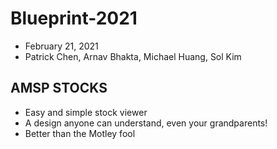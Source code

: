 # Blueprint-2021
- February 21, 2021
- Patrick Chen, Arnav Bhakta, Michael Huang, Sol Kim

## AMSP STOCKS
- Easy and simple stock viewer
- A design anyone can understand, even your grandparents!
- Better than the Motley fool
